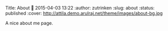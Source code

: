 Title: About
:date: 2015-04-03 13:22
:author: zutrinken
:slug: about
:status: published
:cover: http://attila.demo.arulraj.net/theme/images/about-bg.jpg

A nice about me page.
